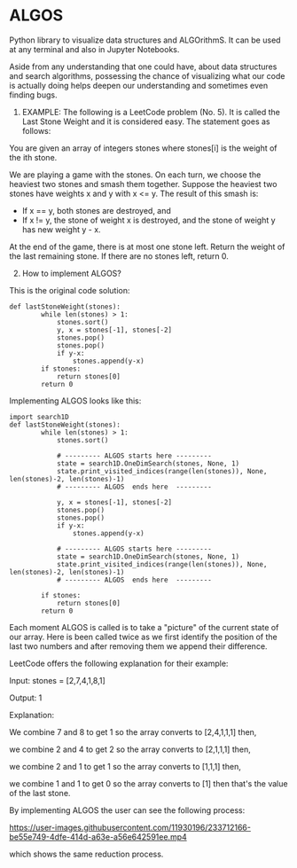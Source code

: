 # ALGOS
Python library to visualize data structures and ALGOrithmS. It can be used at any terminal and also in Jupyter Notebooks.

Aside from any understanding that one could have, about data structures and search algorithms, 
possessing the chance of visualizing what our code is actually doing helps deepen our
understanding and sometimes even finding bugs.

1) EXAMPLE: 
The following is a LeetCode problem (No. 5). It is called the Last Stone Weight and it is considered easy. 
The statement goes as follows:

You are given an array of integers stones where stones[i] is the weight of the ith stone.

We are playing a game with the stones. On each turn, we choose the heaviest two stones and smash them together. Suppose the heaviest two stones have weights x and y with x <= y. The result of this smash is:
- If x == y, both stones are destroyed, and
- If x != y, the stone of weight x is destroyed, and the stone of weight y has new weight y - x.

At the end of the game, there is at most one stone left.
Return the weight of the last remaining stone. If there are no stones left, return 0.

2) How to implement ALGOS?

This is the original code solution:

    def lastStoneWeight(stones):
            while len(stones) > 1:
                stones.sort()
                y, x = stones[-1], stones[-2]
                stones.pop()
                stones.pop()
                if y-x:
                    stones.append(y-x)
            if stones: 
                return stones[0]
            return 0

Implementing ALGOS looks like this:

    import search1D
    def lastStoneWeight(stones):
            while len(stones) > 1:
                stones.sort()

                # --------- ALGOS starts here ---------
                state = search1D.OneDimSearch(stones, None, 1)
                state.print_visited_indices(range(len(stones)), None, len(stones)-2, len(stones)-1)
                # --------- ALGOS  ends here  ---------

                y, x = stones[-1], stones[-2]
                stones.pop()
                stones.pop()
                if y-x:
                    stones.append(y-x)

                # --------- ALGOS starts here ---------
                state = search1D.OneDimSearch(stones, None, 1)
                state.print_visited_indices(range(len(stones)), None, len(stones)-2, len(stones)-1)
                # --------- ALGOS  ends here  ---------

            if stones: 
                return stones[0]
            return 0

Each moment ALGOS is called is to take a "picture" of the current state of our array. Here is been called twice
as we first identify the position of the last two numbers and after removing them we append their difference.

LeetCode offers the following explanation for their example:

Input: stones = [2,7,4,1,8,1]

Output: 1

Explanation: 

We combine 7 and 8 to get 1 so the array converts to [2,4,1,1,1] then,

we combine 2 and 4 to get 2 so the array converts to [2,1,1,1] then,

we combine 2 and 1 to get 1 so the array converts to [1,1,1] then,

we combine 1 and 1 to get 0 so the array converts to [1] then that's the value of the last stone.

By implementing ALGOS the user can see the following process:

https://user-images.githubusercontent.com/11930196/233712166-be55e749-4dfe-414d-a63e-a56e642591ee.mp4

which shows the same reduction process.
